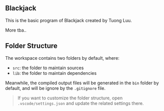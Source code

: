 ## Blackjack

This is the basic program of Blackjack created by Tuong Luu.

More tba..

## Folder Structure

The workspace contains two folders by default, where:

- `src`: the folder to maintain sources
- `lib`: the folder to maintain dependencies

Meanwhile, the compiled output files will be generated in the `bin` folder by default, and will be ignore by the `.gitignore` file.

> If you want to customize the folder structure, open `.vscode/settings.json` and update the related settings there.
